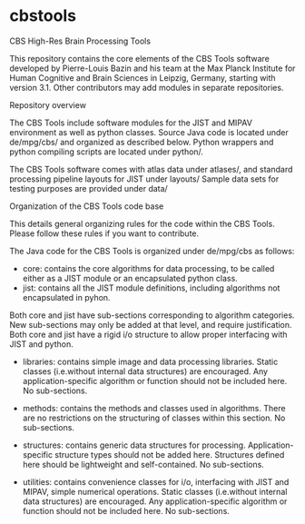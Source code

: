 # cbstools
CBS High-Res Brain Processing Tools

This repository contains the core elements of the CBS Tools software developed by Pierre-Louis Bazin and his team 
at the Max Planck Institute for Human Cognitive and Brain Sciences in Leipzig, Germany, starting with version 3.1. 
Other contributors may add modules in separate repositories.


Repository overview

The CBS Tools include software modules for the JIST and MIPAV environment as well as python classes.
Source Java code is located under de/mpg/cbs/ and organized as described below.
Python wrappers and python compiling scripts are located under python/.

The CBS Tools software comes with atlas data under atlases/, and standard processing pipeline layouts for JIST under layouts/
Sample data sets for testing purposes are provided under data/


Organization of the CBS Tools code base

This details general organizing rules for the code within the CBS Tools.
Please follow these rules if you want to contribute.

The Java code for the CBS Tools is organized under de/mpg/cbs as follows:
- core: contains the core algorithms for data processing, to be called either as a JIST module or an encapsulated python class.
- jist: contains all the JIST module definitions, including algorithms not encapsulated in pyhon.

Both core and jist have sub-sections corresponding to algorithm categories. 
New sub-sections may only be added at that level, and require justification.
Both core and jist have a rigid i/o structure to allow proper interfacing with JIST and python.

- libraries: contains simple image and data processing libraries. 
Static classes (i.e.without internal data structures) are encouraged.
Any application-specific algorithm or function should not be included here.
No sub-sections.

- methods: contains the methods and classes used in algorithms.
There are no restrictions on the structuring of classes within this section.
No sub-sections.

- structures: contains generic data structures for processing.
Application-specific structure types should not be added here.
Structures defined here should be lightweight and self-contained.
No sub-sections.

- utilities: contains convenience classes for i/o, interfacing with JIST and MIPAV, simple numerical operations.
Static classes (i.e.without internal data structures) are encouraged.
Any application-specific algorithm or function should not be included here.
No sub-sections.

